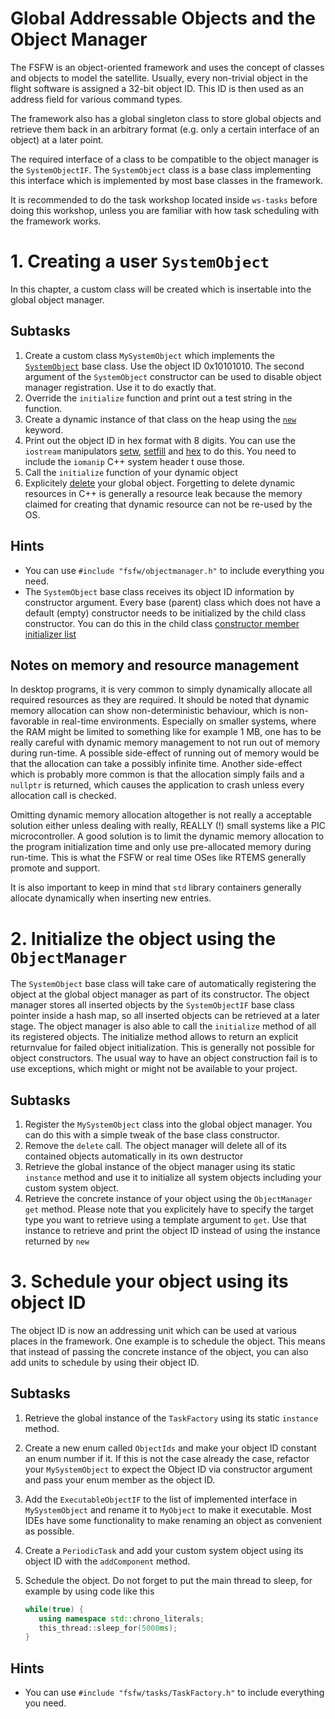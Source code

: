 # Global Addressable Objects and the Object Manager

The FSFW is an object-oriented framework and uses the concept of classes and objects to model the
satellite. Usually, every non-trivial object in the flight software is assigned a 32-bit object ID.
This ID is then used as an address field for various command types.

The framework also has a global singleton class to store global objects and retrieve them back
in an arbitrary format (e.g. only a certain interface of an object) at a later point.

The required interface of a class to be compatible to the object manager is the `SystemObjectIF`.
The `SystemObject` class is a base class implementing this interface which is implemented
by most base classes in the framework.

It is recommended to do the task workshop located inside `ws-tasks` before doing this workshop,
unless you are familiar with how task scheduling with the framework works.

# 1. Creating a user `SystemObject`

In this chapter, a custom class will be created which is insertable into the global object manager.

## Subtasks

 1. Create a custom class `MySystemObject` which implements the
    [`SystemObject`](https://documentation.irs.uni-stuttgart.de/fsfw/development/api/objectmanager.html#systemobject) 
    base class. Use the object ID 0x10101010. The second argument of the
    `SystemObject` constructor can be used to disable object manager registration.
    Use it to do exactly that.
 2. Override the `initialize` function and print out a test string in the function.
 3. Create a dynamic instance of that class on the heap using the
    [`new`](https://en.cppreference.com/w/cpp/language/new) keyword.
 4. Print out the object ID in hex format with 8 digits. You can use the `iostream`
    manipulators [setw](https://en.cppreference.com/w/cpp/io/manip/setw),
    [setfill](https://en.cppreference.com/w/cpp/io/manip/setfill) and
    [hex](https://en.cppreference.com/w/cpp/io/manip/hex) to do this. You need
    to include the `iomanip` C++ system header t ouse those.
 5. Call the `initialize` function of your dynamic object
 6. Explicitely [delete](https://en.cppreference.com/w/cpp/keyword/delete) your global object.
    Forgetting to delete dynamic resources in C++ is generally a resource leak because the memory
    claimed for creating that dynamic resource can not be re-used by the OS.   

## Hints

 - You can use `#include "fsfw/objectmanager.h"` to include everything you need.
 - The `SystemObject` base class receives its object ID information by constructor argument.
   Every base (parent) class which does not have a default (empty) constructor needs to be
   initialized by the child class constructor. You can do this in the child class
   [constructor member initializer list](https://en.cppreference.com/w/cpp/language/constructor)

## Notes on memory and resource management

In desktop programs, it is very common to simply dynamically allocate all required resources
as they are required. It should be noted that dynamic memory allocation can show non-deterministic
behaviour, which is non-favorable in real-time environments. Especially on smaller systems, where
the RAM might be limited to something like for example 1 MB, one has to be really careful with
dynamic memory management to not run out of memory during run-time. A possible side-effect
of running out of memory would be that the allocation can take a possibly infinite time. Another
side-effect which is probably more common is that the allocation simply fails and a `nullptr` is
returned, which causes the application to crash unless every allocation call is checked.

Omitting dynamic memory allocation altogether is not really a acceptable solution either unless
dealing with really, REALLY (!) small systems like a PIC microcontroller. A good solution is
to limit the dynamic memory allocation to the program initialization time and only use pre-allocated
memory during run-time. This is what the FSFW or real time OSes like RTEMS generally promote and
support.

It is also important to keep in mind that `std` library containers generally allocate dynamically
when inserting new entries.

# 2. Initialize the object using the `ObjectManager`

The `SystemObject` base class will take care of automatically registering the object at the
global object manager as part of its constructor. The object manager stores all inserted objects
by the `SystemObjectIF` base class pointer inside a hash map, so all inserted objects can be
retrieved at a later stage. The object manager is also able to call the `initialize` method of
all its registered objects. The initialize method allows to return an explicit returnvalue
for failed object initialization. This is generally not possible for object constructors.
The usual way to have an object construction fail is to use exceptions, which might or might not
be available to your project.

## Subtasks

 1. Register the `MySystemObject` class into the global object manager. You can do this with a
    simple tweak of the base class constructor.
 2. Remove the `delete` call. The object manager will delete all of its contained objects
    automatically in its own destructor
 3. Retrieve the global instance of the object manager using its static `instance` method
    and use it to initialize all system objects including your custom system object.
 4. Retrieve the concrete instance of your object using the `ObjectManager` `get` method.
    Please note that you explicitely have to specify the target type you want to retrieve
    using a template argument to `get`. Use that instance to retrieve and print the object ID
    instead of using the instance returned by `new`

# 3. Schedule your object using its object ID

The object ID is now an addressing unit which can be used at various places in the framework.
One example is to schedule the object. This means that instead of passing the concrete instance
of the object, you can also add units to schedule by using their object ID.

## Subtasks

 1. Retrieve the global instance of the `TaskFactory` using its static `instance` method.
 2. Create a new enum called `ObjectIds` and make your object ID constant an enum number
    if it. If this is not the case already the case, refactor your `MySystemObject` to expect
    the Object ID via constructor argument and pass your enum member as the object ID.
 3. Add the `ExecutableObjectIF` to the list of implemented interface in `MySystemObject`
    and rename it to `MyObject` to make it executable. Most IDEs have some functionality
    to make renaming an object as convenient as possible.
 3. Create a `PeriodicTask` and add your custom system object using its object ID with the
    `addComponent` method.
 4. Schedule the object. Do not forget to put the main thread to sleep, for example by using
    code like this

    ```cpp
    while(true) {
       using namespace std::chrono_literals;
       this_thread::sleep_for(5000ms);
    }
    ```

## Hints

- You can use `#include "fsfw/tasks/TaskFactory.h"` to include everything you need.
